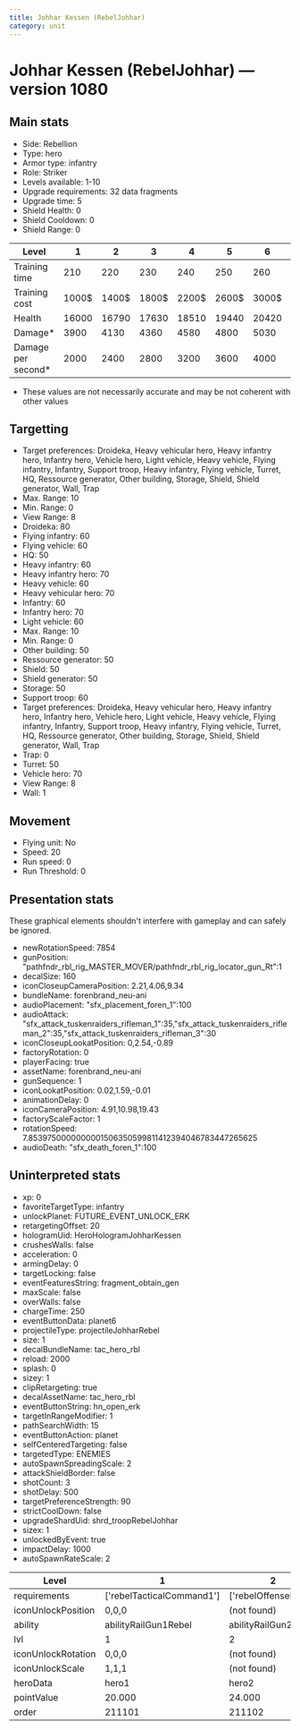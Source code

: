 ```yaml
---
title: Johhar Kessen (RebelJohhar)
category: unit
---
```


# Johhar Kessen (RebelJohhar) — version 1080

## Main stats

  * Side: Rebellion
  * Type: hero
  * Armor type: infantry
  * Role: Striker
  * Levels available: 1-10
  * Upgrade requirements: 32 data fragments
  * Upgrade time: 5
  * Shield Health: 0
  * Shield Cooldown: 0
  * Shield Range: 0

|Level             |1    |2    |3    |4    |5    |6    |7    |8    |9    |10   |
|------------------|-----|-----|-----|-----|-----|-----|-----|-----|-----|-----|
|Training time     |210  |220  |230  |240  |250  |260  |270  |560  |580  |600  |
|Training cost     |1000$|1400$|1800$|2200$|2600$|3000$|3400$|4000$|4200$|4600$|
|Health            |16000|16790|17630|18510|19440|20420|21460|22560|23720|24950|
|Damage*           |3900 |4130 |4360 |4580 |4800 |5030 |5380 |5760 |6160 |6590 |
|Damage per second*|2000 |2400 |2800 |3200 |3600 |4000 |4400 |4800 |5200 |6000 |

* These values are not necessarily accurate and may be not coherent with other values

## Targetting

  * Target preferences: Droideka, Heavy vehicular hero, Heavy infantry hero, Infantry hero, Vehicle hero, Light vehicle, Heavy vehicle, Flying infantry, Infantry, Support troop, Heavy infantry, Flying vehicle, Turret, HQ, Ressource generator, Other building, Storage, Shield, Shield generator, Wall, Trap
  * Max. Range: 10
  * Min. Range: 0
  * View Range: 8
  * Droideka: 80
  * Flying infantry: 60
  * Flying vehicle: 60
  * HQ: 50
  * Heavy infantry: 60
  * Heavy infantry hero: 70
  * Heavy vehicle: 60
  * Heavy vehicular hero: 70
  * Infantry: 60
  * Infantry hero: 70
  * Light vehicle: 60
  * Max. Range: 10
  * Min. Range: 0
  * Other building: 50
  * Ressource generator: 50
  * Shield: 50
  * Shield generator: 50
  * Storage: 50
  * Support troop: 60
  * Target preferences: Droideka, Heavy vehicular hero, Heavy infantry hero, Infantry hero, Vehicle hero, Light vehicle, Heavy vehicle, Flying infantry, Infantry, Support troop, Heavy infantry, Flying vehicle, Turret, HQ, Ressource generator, Other building, Storage, Shield, Shield generator, Wall, Trap
  * Trap: 0
  * Turret: 50
  * Vehicle hero: 70
  * View Range: 8
  * Wall: 1

## Movement

  * Flying unit: No
  * Speed: 20
  * Run speed: 0
  * Run Threshold: 0

## Presentation stats

These graphical elements shouldn't interfere with gameplay and can safely be ignored.

  * newRotationSpeed: 7854
  * gunPosition: "pathfndr_rbl_rig_MASTER_MOVER/pathfndr_rbl_rig_locator_gun_Rt":1
  * decalSize: 160
  * iconCloseupCameraPosition: 2.21,4.06,9.34
  * bundleName: forenbrand_neu-ani
  * audioPlacement: "sfx_placement_foren_1":100
  * audioAttack: "sfx_attack_tuskenraiders_rifleman_1":35,"sfx_attack_tuskenraiders_rifleman_2":35,"sfx_attack_tuskenraiders_rifleman_3":30
  * iconCloseupLookatPosition: 0,2.54,-0.89
  * factoryRotation: 0
  * playerFacing: true
  * assetName: forenbrand_neu-ani
  * gunSequence: 1
  * iconLookatPosition: 0.02,1.59,-0.01
  * animationDelay: 0
  * iconCameraPosition: 4.91,10.98,19.43
  * factoryScaleFactor: 1
  * rotationSpeed: 7.8539750000000001506350599811412394046783447265625
  * audioDeath: "sfx_death_foren_1":100

## Uninterpreted stats

  * xp: 0
  * favoriteTargetType: infantry
  * unlockPlanet: FUTURE_EVENT_UNLOCK_ERK
  * retargetingOffset: 20
  * hologramUid: HeroHologramJohharKessen
  * crushesWalls: false
  * acceleration: 0
  * armingDelay: 0
  * targetLocking: false
  * eventFeaturesString: fragment_obtain_gen
  * maxScale: false
  * overWalls: false
  * chargeTime: 250
  * eventButtonData: planet6
  * projectileType: projectileJohharRebel
  * size: 1
  * decalBundleName: tac_hero_rbl
  * reload: 2000
  * splash: 0
  * sizey: 1
  * clipRetargeting: true
  * decalAssetName: tac_hero_rbl
  * eventButtonString: hn_open_erk
  * targetInRangeModifier: 1
  * pathSearchWidth: 15
  * eventButtonAction: planet
  * selfCenteredTargeting: false
  * targetedType: ENEMIES
  * autoSpawnSpreadingScale: 2
  * attackShieldBorder: false
  * shotCount: 3
  * shotDelay: 500
  * targetPreferenceStrength: 90
  * strictCoolDown: false
  * upgradeShardUid: shrd_troopRebelJohhar
  * sizex: 1
  * unlockedByEvent: true
  * impactDelay: 1000
  * autoSpawnRateScale: 2

|Level             |1                        |2                   |3                   |4                   |5                   |6                   |7                   |8                   |9                   |10                   |
|------------------|-------------------------|--------------------|--------------------|--------------------|--------------------|--------------------|--------------------|--------------------|--------------------|---------------------|
|requirements      |['rebelTacticalCommand1']|['rebelOffenseLab2']|['rebelOffenseLab3']|['rebelOffenseLab4']|['rebelOffenseLab5']|['rebelOffenseLab6']|['rebelOffenseLab7']|['rebelOffenseLab8']|['rebelOffenseLab9']|['rebelOffenseLab10']|
|iconUnlockPosition|0,0,0                    |(not found)         |(not found)         |(not found)         |(not found)         |(not found)         |(not found)         |(not found)         |(not found)         |(not found)          |
|ability           |abilityRailGun1Rebel     |abilityRailGun2Rebel|abilityRailGun3Rebel|abilityRailGun4Rebel|abilityRailGun5Rebel|abilityRailGun6Rebel|abilityRailGun7Rebel|abilityRailGun8Rebel|abilityRailGun9Rebel|abilityRailGun10Rebel|
|lvl               |1                        |2                   |3                   |4                   |5                   |6                   |7                   |8                   |9                   |10                   |
|iconUnlockRotation|0,0,0                    |(not found)         |(not found)         |(not found)         |(not found)         |(not found)         |(not found)         |(not found)         |(not found)         |(not found)          |
|iconUnlockScale   |1,1,1                    |(not found)         |(not found)         |(not found)         |(not found)         |(not found)         |(not found)         |(not found)         |(not found)         |(not found)          |
|heroData          |hero1                    |hero2               |hero3               |hero4               |hero5               |hero6               |hero7               |hero8               |hero9               |hero10               |
|pointValue        |20.000                   |24.000              |28.000              |32.000              |36.000              |40.000              |44.000              |48.000              |52.000              |60.000               |
|order             |211101                   |211102              |211103              |211104              |211105              |211106              |211107              |211108              |211109              |211110               |

